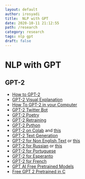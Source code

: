 ```yaml
---
layout: default
author: irosyadi
title:  NLP with GPT
date: 2020-10-11 21:12:55
path: /research
category: research
tags: nlp gpt
draft: false
---
```


# NLP with GPT

## GPT-2
- [How to GPT-2](https://minimaxir.com/2019/09/howto-gpt2/)
- [GPT-2 Visual Explanation](http://jalammar.github.io/illustrated-gpt2/)
- [How To GPT-2 in your Computer](https://lambdalabs.com/blog/run-openais-new-gpt-2-text-generator-code-with-your-gpu/)
- [GPT-2 Twitter Bot](https://towardsdatascience.com/how-to-make-a-gpt2-twitter-bot-8669df60e60a)
- [GPT-2 Poetry](https://www.gwern.net/GPT-2)
- [GPT-2 Retraining](https://medium.com/@ngwaifoong92/beginners-guide-to-retrain-gpt-2-117m-to-generate-custom-text-content-8bb5363d8b7f)
- [GPT-2 Python](https://www.analyticsvidhya.com/blog/2019/07/openai-gpt2-text-generator-python/)
- [GPT-2 on Colab](https://colab.research.google.com/github/ilopezfr/gpt-2/blob/master/gpt-2-playground_.ipynb) and [this](https://colab.research.google.com/drive/1VLG8e7YSEwypxU-noRNhsv5dW4NfTGce)
- [GPT-2 Text Generation](https://www.extremetech.com/computing/293785-create-your-own-state-of-the-art-text-generation-system)
- [GPT-2 for Non English Text](https://github.com/huggingface/transformers/issues/1407) or [this](https://github.com/huggingface/transformers/issues/1356)
- [GPT-2 for Russian](https://github.com/mgrankin/ru_transformers) or [this](https://github.com/huggingface/transformers/issues/1560)
- [GPT-2 for Portuguese](https://medium.com/@pierre_guillou/faster-than-training-from-scratch-fine-tuning-the-english-gpt-2-in-any-language-with-hugging-f2ec05c98787)
- [GPT-2 for Esperanto](https://huggingface.co/blog/how-to-train)
- [GPT-2 for French](https://medium.com/@timohear/retraining-gpt-2-to-write-love-letters-in-french-92ae938bc452)
- [GPT AI Free Pretrained Models](https://www.booste.io/pretrained-models)
- [Free GPT 2 Pretrained in C](https://bellard.org/nncp/gpt2tc.html)